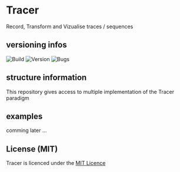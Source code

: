 # Tracer
Record, Transform and Vizualise traces / sequences

## versioning infos
![Build](https://img.shields.io/badge/build-alpha-yellowgreen.svg)
![Version](https://img.shields.io/badge/version-0.1.0-blue.svg)
![Bugs](https://img.shields.io/badge/bug_report-0-brightgreen.svg)

## structure information
This repository gives access to multiple implementation of the Tracer paradigm

## examples
comming later ...

## License (MIT)
Tracer is licenced under the [MIT Licence](LICENSE.md)
